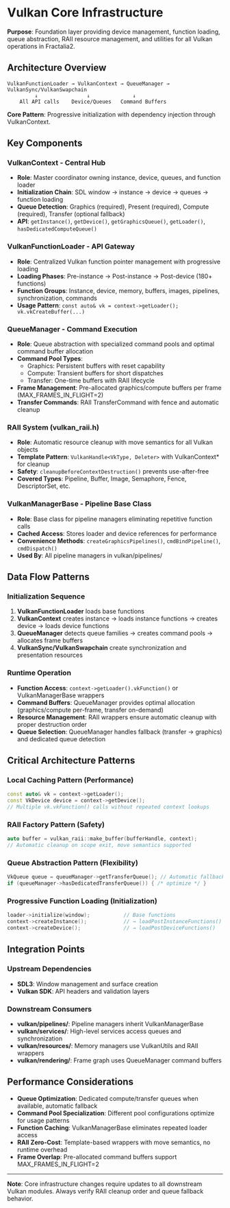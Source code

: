 # Vulkan Core Infrastructure

**Purpose**: Foundation layer providing device management, function loading, queue abstraction, RAII resource management, and utilities for all Vulkan operations in Fractalia2.

## Architecture Overview

```
VulkanFunctionLoader → VulkanContext → QueueManager → VulkanSync/VulkanSwapchain
         ↓                ↓              ↓
    All API calls    Device/Queues   Command Buffers
```

**Core Pattern**: Progressive initialization with dependency injection through VulkanContext.

## Key Components

### VulkanContext - Central Hub
- **Role**: Master coordinator owning instance, device, queues, and function loader
- **Initialization Chain**: SDL window → instance → device → queues → function loading
- **Queue Detection**: Graphics (required), Present (required), Compute (required), Transfer (optional fallback)
- **API**: `getInstance()`, `getDevice()`, `getGraphicsQueue()`, `getLoader()`, `hasDedicatedComputeQueue()`

### VulkanFunctionLoader - API Gateway
- **Role**: Centralized Vulkan function pointer management with progressive loading
- **Loading Phases**: Pre-instance → Post-instance → Post-device (180+ functions)
- **Function Groups**: Instance, device, memory, buffers, images, pipelines, synchronization, commands
- **Usage Pattern**: `const auto& vk = context->getLoader(); vk.vkCreateBuffer(...)`

### QueueManager - Command Execution
- **Role**: Queue abstraction with specialized command pools and optimal command buffer allocation
- **Command Pool Types**:
  - Graphics: Persistent buffers with reset capability
  - Compute: Transient buffers for short dispatches
  - Transfer: One-time buffers with RAII lifecycle
- **Frame Management**: Pre-allocated graphics/compute buffers per frame (MAX_FRAMES_IN_FLIGHT=2)
- **Transfer Commands**: RAII TransferCommand with fence and automatic cleanup

### RAII System (vulkan_raii.h)
- **Role**: Automatic resource cleanup with move semantics for all Vulkan objects
- **Template Pattern**: `VulkanHandle<VkType, Deleter>` with VulkanContext* for cleanup
- **Safety**: `cleanupBeforeContextDestruction()` prevents use-after-free
- **Covered Types**: Pipeline, Buffer, Image, Semaphore, Fence, DescriptorSet, etc.

### VulkanManagerBase - Pipeline Base Class
- **Role**: Base class for pipeline managers eliminating repetitive function calls
- **Cached Access**: Stores loader and device references for performance
- **Convenience Methods**: `createGraphicsPipelines()`, `cmdBindPipeline()`, `cmdDispatch()`
- **Used By**: All pipeline managers in vulkan/pipelines/

## Data Flow Patterns

### Initialization Sequence
1. **VulkanFunctionLoader** loads base functions
2. **VulkanContext** creates instance → loads instance functions → creates device → loads device functions
3. **QueueManager** detects queue families → creates command pools → allocates frame buffers
4. **VulkanSync/VulkanSwapchain** create synchronization and presentation resources

### Runtime Operation
- **Function Access**: `context->getLoader().vkFunction()` or VulkanManagerBase wrappers
- **Command Buffers**: QueueManager provides optimal allocation (graphics/compute per-frame, transfer on-demand)
- **Resource Management**: RAII wrappers ensure automatic cleanup with proper destruction order
- **Queue Selection**: QueueManager handles fallback (transfer → graphics) and dedicated queue detection

## Critical Architecture Patterns

### Local Caching Pattern (Performance)
```cpp
const auto& vk = context->getLoader();
const VkDevice device = context->getDevice();
// Multiple vk.vkFunction() calls without repeated context lookups
```

### RAII Factory Pattern (Safety)
```cpp
auto buffer = vulkan_raii::make_buffer(bufferHandle, context);
// Automatic cleanup on scope exit, move semantics supported
```

### Queue Abstraction Pattern (Flexibility)
```cpp
VkQueue queue = queueManager->getTransferQueue(); // Automatic fallback to graphics
if (queueManager->hasDedicatedTransferQueue()) { /* optimize */ }
```

### Progressive Function Loading (Initialization)
```cpp
loader->initialize(window);           // Base functions
context->createInstance();            // → loadPostInstanceFunctions()
context->createDevice();              // → loadPostDeviceFunctions()
```

## Integration Points

### Upstream Dependencies
- **SDL3**: Window management and surface creation
- **Vulkan SDK**: API headers and validation layers

### Downstream Consumers
- **vulkan/pipelines/**: Pipeline managers inherit VulkanManagerBase
- **vulkan/services/**: High-level services access queues and synchronization
- **vulkan/resources/**: Memory managers use VulkanUtils and RAII wrappers
- **vulkan/rendering/**: Frame graph uses QueueManager command buffers

## Performance Considerations

- **Queue Optimization**: Dedicated compute/transfer queues when available, automatic fallback
- **Command Pool Specialization**: Different pool configurations optimize for usage patterns
- **Function Caching**: VulkanManagerBase eliminates repeated loader access
- **RAII Zero-Cost**: Template-based wrappers with move semantics, no runtime overhead
- **Frame Overlap**: Pre-allocated command buffers support MAX_FRAMES_IN_FLIGHT=2

---
**Note**: Core infrastructure changes require updates to all downstream Vulkan modules. Always verify RAII cleanup order and queue fallback behavior.